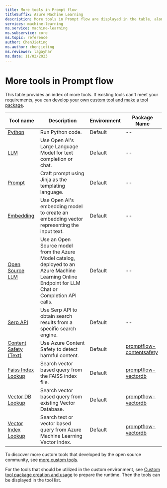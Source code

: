 ```yaml
---
title: More tools in Prompt flow
titleSuffix: Azure Machine Learning
description: More tools in Prompt flow are displayed in the table, along with instructions for custom tool package creation and tool package usage.
services: machine-learning
ms.service: machine-learning
ms.subservice: core
ms.topic: reference
author: ChenJieting
ms.author: chenjieting
ms.reviewer: lagayhar
ms.date: 11/02/2023
---
```


# More tools in Prompt flow
This table provides an index of more tools. If existing tools can't meet your requirements, you can [develop your own custom tool and make a tool package](https://microsoft.github.io/promptflow/how-to-guides/develop-a-tool/create-and-use-tool-package.html). 

| Tool name | Description | Environment | Package Name |
|------|-----------|-------------|--------------|
| [Python](./python-tool.md) | Run Python code. | Default | -- |
| [LLM](./llm-tool.md) | Use Open AI's Large Language Model for text completion or chat. | Default | -- |
| [Prompt](./prompt-tool.md) | Craft prompt using Jinja as the templating language. | Default | -- |
| [Embedding](./embedding-tool.md) | Use Open AI's embedding model to create an embedding vector representing the input text. | Default | -- |
| [Open Source LLM](./open-source-llm-tool.md) | Use an Open Source model from the Azure Model catalog, deployed to an Azure Machine Learning Online Endpoint for LLM Chat or Completion API calls. | Default | -- |
| [Serp API](./serp-api-tool.md) | Use Serp API to obtain search results from a specific search engine. | Default | -- |
| [Content Safety (Text)](./content-safety-text-tool.md) | Use Azure Content Safety to detect harmful content. | Default | [promptflow-contentsafety](https://pypi.org/project/promptflow-contentsafety/) |
| [Faiss Index Lookup](./faiss-index-lookup-tool.md) | Search vector based query from the FAISS index file. | Default | [promptflow-vectordb](https://pypi.org/project/promptflow-vectordb/) |
| [Vector DB Lookup](./vector-db-lookup-tool.md) | Search vector based query from existing Vector Database. | Default | [promptflow-vectordb](https://pypi.org/project/promptflow-vectordb/) |
| [Vector Index Lookup](./vector-index-lookup-tool.md) | Search text or vector based query from Azure Machine Learning Vector Index. | Default | [promptflow-vectordb](https://pypi.org/project/promptflow-vectordb/) |

To discover more custom tools that developed by the open source community, see [more custom tools](https://microsoft.github.io/promptflow/integrations/tools/index.html).

For the tools that should be utilized in the custom environment, see [Custom tool package creation and usage](../how-to-custom-tool-package-creation-and-usage.md#prepare-runtime) to prepare the runtime. Then the tools can be displayed in the tool list.


